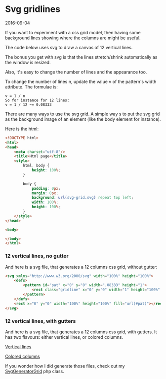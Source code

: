 Svg gridlines
=================
2016-09-04



If you want to experiment with a css grid model,
then having some background lines showing where the columns are might be useful.


The code below uses svg to draw a canvas of 12 vertical lines.

The bonus you get with svg is that the lines stretch/shrink automatically as the window is resized.

Also, it's easy to change the number of lines and the appearance too.

To change the number of lines n, update the value v of the pattern's width attribute.
The formulae is:

```
v = 1 / n
So for instance for 12 lines:
v = 1 / 12 ~= 0.08333
```


There are many ways to use the svg grid.
A simple way s to put the svg grid as the background image of an element (like the body element for instance).



Here is the html:

```html
<!DOCTYPE html>
<html>
<head>
    <meta charset="utf-8"/>
    <title>Html page</title>
    <style>
        html, body {
            height: 100%;
        }

        body {
            padding: 0px;
            margin: 0px;
            background: url(svg-grid.svg) repeat top left;
            width: 100%;
            height: 100%;
        }
    </style>
</head>

<body>

</body>
</html>
```


### 12 vertical lines, no gutter

And here is a svg file, that generates a 12 columns css grid, without gutter:

```html
<svg xmlns="http://www.w3.org/2000/svg" width="100%" height="100%">
    <defs>
        <pattern id="pat" x="0" y="0" width=".08333" height="1">
            <rect class="gridline" x="0" y="0" width="1" height="100%" fill="black" opacity=".1"></rect>
        </pattern>
    </defs>
    <rect x="0" y="0" width="100%" height="100%" fill="url(#pat)"></rect>
</svg>
```

### 12 vertical lines, with gutters

And here is a svg file, that generates a 12 columns css grid, with gutters.
It has two flavours: either vertical lines, or colored columns.

[Vertical lines](https://github.com/lingtalfi/svg-things/blob/master/svg-files/svg-12grid-gutter-lines.svg)

[Colored columns](https://github.com/lingtalfi/svg-things/blob/master/svg-files/svg-12grid-gutter-colors.svg)

If you wonder how I did generate those files, check out my [SvgGeneratorGrid](https://github.com/lingtalfi/SvgGridGenerator) php class.









